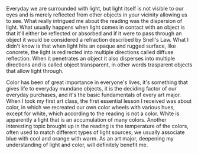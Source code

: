 Everyday we are surrounded with light, but light itself is not visible to our eyes and is merely reflected from other objects in your vicinity allowing us to see. What really intrigued me about the reading was the dispersion of light. What usually happens when light comes in contact with an object is that it'll either be reflected or absorbed and if it were to pass through an object it would be considered a refraction described by Snell's Law. What I didn't know is that when light hits an opaque and rugged surface, like concrete, the light is redirected into multiple directions called diffuse reflection. When it penetrates an object it also disperses into multiple directions and is called object transparent, in other words trasparent objects that allow light through.

Color has been of great importance in everyone's lives, it's something that gives life to everyday mundane objects, it is the deciding factor of our everyday purchases, and it's the basic fundamentals of every art major. When I took my first art class, the first essential lesson I received was about color, in which we recreated our own color wheels with various hues, except for white, which according to the reading is not a color. White is apparently a light that is an accumulation of many colors. Another interesting topic brought up in the reading is the temperature of the colors, often used to match different types of light sources; we usually associate blue with cool and orange with warm. As an art major, deepening my understanding of light and color, will definitely benefit me. 

